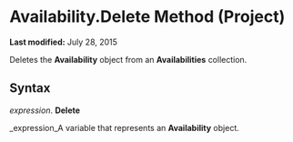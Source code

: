 
# Availability.Delete Method (Project)

 **Last modified:** July 28, 2015

Deletes the  **Availability** object from an **Availabilities** collection.

## Syntax

 _expression_. **Delete**

 _expression_A variable that represents an  **Availability** object.


